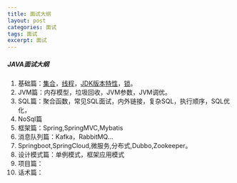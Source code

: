 ```yaml
---
title: 面试大纲
layout: post
categories: 面试
tags: 面试
excerpt: 面试
---
```

##### JAVA面试大纲  
1. 基础篇：[集合](https://edgorange.github.io/2021/01/04/article-面试集合篇)，[线程](https://edgorange.github.io/2021/01/05/article-面试线程篇)，[JDK版本特性](https://edgorange.github.io/2021/01/06/article-面试锁篇)，[锁](https://edgorange.github.io/2021/01/06/article-面试JDK版本特性篇)。   
2. JVM篇：内存模型，垃圾回收，JVM参数，JVM调优。
3. SQL篇：聚合函数，常见SQL面试，内外链接，复杂SQL，执行顺序，SQL优化，
4. NoSql篇
5. 框架篇：Spring,SpringMVC,Mybatis
6. 消息队列篇：Kafka，RabbitMQ...
7. Springboot,SpringCloud,微服务,分布式,Dubbo,Zookeeper。
8. 设计模式篇：单例模式，框架应用模式
8. 项目篇：
9. 话术篇：



   

